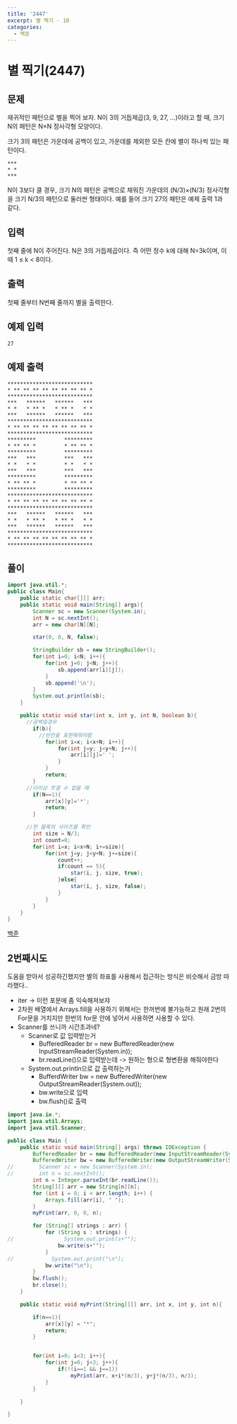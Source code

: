 ```yaml
---
title: '2447'
excerpt: 별 찍기 - 10
categories:
  - 백준
---
```


# 별 찍기\(2447\)

## 문제

재귀적인 패턴으로 별을 찍어 보자. N이 3의 거듭제곱\(3, 9, 27, ...\)이라고 할 때, 크기 N의 패턴은 N×N 정사각형 모양이다.

크기 3의 패턴은 가운데에 공백이 있고, 가운데를 제외한 모든 칸에 별이 하나씩 있는 패턴이다.

```text
***
* *
***
```

N이 3보다 클 경우, 크기 N의 패턴은 공백으로 채워진 가운데의 \(N/3\)×\(N/3\) 정사각형을 크기 N/3의 패턴으로 둘러싼 형태이다. 예를 들어 크기 27의 패턴은 예제 출력 1과 같다.

## 입력

첫째 줄에 N이 주어진다. N은 3의 거듭제곱이다. 즉 어떤 정수 k에 대해 N=3k이며, 이때 1 ≤ k &lt; 8이다.

## 출력

첫째 줄부터 N번째 줄까지 별을 출력한다.

## 예제 입력

```text
27
```

## 예제 출력

```text
***************************
* ** ** ** ** ** ** ** ** *
***************************
***   ******   ******   ***
* *   * ** *   * ** *   * *
***   ******   ******   ***
***************************
* ** ** ** ** ** ** ** ** *
***************************
*********         *********
* ** ** *         * ** ** *
*********         *********
***   ***         ***   ***
* *   * *         * *   * *
***   ***         ***   ***
*********         *********
* ** ** *         * ** ** *
*********         *********
***************************
* ** ** ** ** ** ** ** ** *
***************************
***   ******   ******   ***
* *   * ** *   * ** *   * *
***   ******   ******   ***
***************************
* ** ** ** ** ** ** ** ** *
***************************
```

## 풀이

```java
import java.util.*;
public class Main{
    public static char[][] arr;
    public static void main(String[] args){
        Scanner sc = new Scanner(System.in);
        int N = sc.nextInt();
        arr = new char[N][N];

        star(0, 0, N, false);

        StringBuilder sb = new StringBuilder();
        for(int i=0; i<N; i++){
            for(int j=0; j<N; j++){
                sb.append(arr[i][j]);
            }
            sb.append('\n');
        }
        System.out.println(sb);
    }

    public static void star(int x, int y, int N, boolean b){
      //공백일경우
        if(b){
          //빈칸을 표현해줘야함
            for(int i=x; i<x+N; i++){
                for(int j=y; j<y+N; j++){
                    arr[i][j]=' ';
                }
            }
            return;
        }
      //더이상 쪼갤 수 없을 때
        if(N==1){
            arr[x][y]='*';
            return;
        }

      //한 블록의 사이즈를 확인
        int size = N/3;
        int count=0;
        for(int i=x; i<x+N; i+=size){
            for(int j=y; j<y+N; j+=size){
                count++;
                if(count == 5){
                    star(i, j, size, true);
                }else{
                    star(i, j, size, false);
                }
            }
        }
    }
}
```

[백준](https://www.acmicpc.net/problem/2447)



## 2번째시도

도움을 받아서 성공하긴했지만 별의 좌표를 사용해서 접근하는 방식은 비슷해서 금방 따라했다..

* iter -&gt; 이런 포문에 좀 익숙해져보쟈
* 2차원 배열에서 Arrays.fill을 사용하기 위해서는 한꺼번에 불가능하고 원래 2번의 For문을 거치지만 한번의 for문 안에 넣어서 사용하면 사용할 수 있다.
* Scanner를 쓰니까 시간초과네? 
  * Scanner로 값 입력받는거
    * BufferedReader br = new BufferedReader\(new InputStreamReader\(System.in\)\);
    * br.readLine\(\)으로 입력받는데 -&gt; 원하는 형으로 형변환을 해줘야한다
  * System.out.println으로 값 출력하는거
    * BufferdWriter bw = new BufferedWriter\(new OutputStreamReader\(System.out\)\);
    * bw.write으로 입력
    * bw.flush\(\)로 출력

```java
import java.io.*;
import java.util.Arrays;
import java.util.Scanner;

public class Main {
    public static void main(String[] args) throws IOException {
        BufferedReader br = new BufferedReader(new InputStreamReader(System.in));
        BufferedWriter bw = new BufferedWriter(new OutputStreamWriter(System.out));
//        Scanner sc = new Scanner(System.in);
//        int n = sc.nextInt();
        int n = Integer.parseInt(br.readLine());
        String[][] arr = new String[n][n];
        for (int i = 0; i < arr.length; i++) {
            Arrays.fill(arr[i], " ");
        }
        myPrint(arr, 0, 0, n);

        for (String[] strings : arr) {
            for (String s : strings) {
//                System.out.print(s+"");
                bw.write(s+"");
            }
//            System.out.print("\n");
            bw.write("\n");
        }
        bw.flush();
        br.close();
    }

    public static void myPrint(String[][] arr, int x, int y, int n){

        if(n==1){
            arr[x][y] = "*";
            return;
        }


        for(int i=0; i<3; i++){
            for(int j=0; j<3; j++){
                if(!(i==1 && j==1))
                    myPrint(arr, x+i*(n/3), y+j*(n/3), n/3);
            }
        }

    }

}
```



